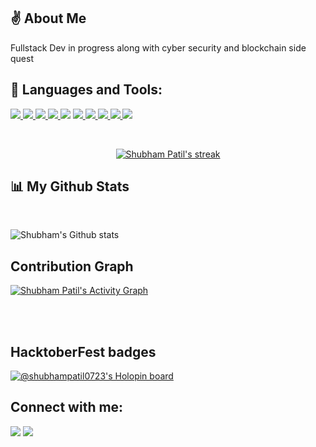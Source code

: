 ## ✌️ About Me
<p> Fullstack Dev in progress along with cyber security and blockchain side quest</p>

## 🚀 Languages and Tools:

<p align="left"> 
	<a href="https://www.w3.org/html/" target="_blank"> <img src="https://img.shields.io/badge/HTML5-E34F26?style=for-the-badge&logo=html5&logoColor=white"/> </a> 
    <a href="https://www.w3schools.com/css/" target="_blank"> <img src="https://img.shields.io/badge/CSS3-1572B6?style=for-the-badge&logo=css3&logoColor=white"/> </a> 
    <a href="https://developer.mozilla.org/en-US/docs/Web/JavaScript" target="_blank"> <img src="https://img.shields.io/badge/JavaScript-323330?style=for-the-badge&logo=javascript&logoColor=F7DF1E"/> </a> 
    <a href="https://tailwindcss.com" target="_blank"> <img src="https://img.shields.io/badge/Tailwind_CSS-38B2AC?style=for-the-badge&logo=tailwind-css&logoColor=white"/> </a>
  <a href="https://reactjs.org/" target="_blank"><img src="https://img.shields.io/badge/React-20232A?style=for-the-badge&logo=react&logoColor=61DAFB"/></a>
    <a href="https://redux.js.org" target="_blank"> <img src="https://img.shields.io/badge/Redux-593D88?style=for-the-badge&logo=redux&logoColor=white"/> </a>
    <a href="https://docs.soliditylang.org/en/v0.8.17/" target="_blank"> <img src="https://img.shields.io/badge/Solidity-e6e6e6?style=for-the-badge&logo=solidity&logoColor=black"/> </a>
    <a href="https://isocpp.org/" target="_blank"> <img src="https://img.shields.io/badge/C%2B%2B-00599C?style=for-the-badge&logo=c%2B%2B&logoColor=white"/> </a>
    <a href="https://www.python.org" target="_blank"> <img src="https://img.shields.io/badge/Python-FFD43B?style=for-the-badge&logo=python&logoColor=blue"/> </a> 
    <a href="https://git-scm.com/" target="_blank"> <img src="https://img.shields.io/badge/GIT-E44C30?style=for-the-badge&logo=git&logoColor=white"/> </a>
  </p> 

<br/>

<p align="center">
    <a href="https://github.com/ShubhamPatil0723/github-readme-streak-stats">
        <img title="🔥 Get streak stats for your profile at git.io/streak-stats" alt="Shubham Patil's streak" src="https://github-readme-streak-stats.herokuapp.com/?user=ShubhamPatil0723&theme=black-ice&hide_border=true&stroke=0000&background=#1A1B27"/>
    </a>
</p>

## 📊 My Github Stats

  <br/>
    
![Shubham's Github stats](https://github-readme-stats.vercel.app/api?username=ShubhamPatil0723&count_private=true&show_icons=true&theme=tokyonight&hide_border=true)
  <br/>

## Contribution Graph
<a href="https://github.com/ShubhamPatil0723/github-readme-activity-graph"><img alt="Shubham Patil's Activity Graph" src="https://activity-graph.herokuapp.com/graph?username=ShubhamPatil0723&bg_color=1A1B27&color=5BCDEC&line=5BCDEC&point=FFFFFF&hide_border=true" /></a>

<br/>
<br/>

## HacktoberFest badges
[![@shubhampatil0723's Holopin board](https://holopin.me/shubhampatil0723)](https://holopin.io/@shubhampatil0723)
## Connect with me:
<p align="left">
<a href = "https://www.linkedin.com/in/shubhampatil0723/"><img src="https://img.icons8.com/fluent/48/000000/linkedin.png"/></a>
<a href = "https://twitter.com/ShubhamO723"><img src="https://img.icons8.com/fluent/48/000000/twitter.png"/></a>
</p>

<!-- ## ❤ Views and Followers
<a href="https://github.com/Meghna-DAS/github-profile-views-counter">
    <img src="https://komarev.com/ghpvc/?username=ShubhamPatil0723">
</a>
<a href="https://github.com/ShubhamPatil0723?tab=followers"><img src="https://img.shields.io/github/followers/ShubhamPatil0723?label=Followers&style=social" alt="GitHub Badge"></a> -->
